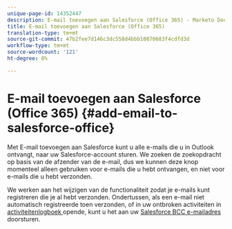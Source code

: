 ```yaml
---
unique-page-id: 14352447
description: E-mail toevoegen aan Salesforce (Office 365) - Marketo Docs - Productdocumentatie
title: E-mail toevoegen aan Salesforce (Office 365)
translation-type: tm+mt
source-git-commit: 47b2fee7d146c3dc558d4bbb10070683f4cdfd3d
workflow-type: tm+mt
source-wordcount: '121'
ht-degree: 0%

---
```



# E-mail toevoegen aan Salesforce (Office 365) {#add-email-to-salesforce-office}

Met E-mail toevoegen aan Salesforce kunt u alle e-mails die u in Outlook ontvangt, naar uw Salesforce-account sturen. We zoeken de zoekopdracht op basis van de afzender van de e-mail, dus we kunnen deze knop momenteel alleen gebruiken voor e-mails die u hebt ontvangen, en niet voor e-mails die u hebt verzonden.

We werken aan het wijzigen van de functionaliteit zodat je e-mails kunt registreren die je al hebt verzonden. Ondertussen, als een e-mail niet automatisch registreerde toen verzonden, of in uw ontbroken activiteiten in [activiteitenlogboek ](http://docs.marketo.com/pages/assets/external-link.jspa) opende, kunt u het aan uw [Salesforce BCC e-mailadres ](http://docs.marketo.com/x/soLS) doorsturen.
